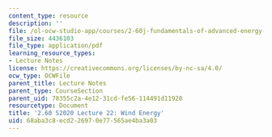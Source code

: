 ```yaml
---
content_type: resource
description: ''
file: /ol-ocw-studio-app/courses/2-60j-fundamentals-of-advanced-energy-conversion-spring-2020/68aba3c8ecd226970e77565ae4ba3a03_MIT2_60s20_lec22.pdf
file_size: 4436103
file_type: application/pdf
learning_resource_types:
- Lecture Notes
license: https://creativecommons.org/licenses/by-nc-sa/4.0/
ocw_type: OCWFile
parent_title: Lecture Notes
parent_type: CourseSection
parent_uid: 78355c2a-4e12-31cd-fe56-114491d11920
resourcetype: Document
title: '2.60 S2020 Lecture 22: Wind Energy'
uid: 68aba3c8-ecd2-2697-0e77-565ae4ba3a03
---
```

